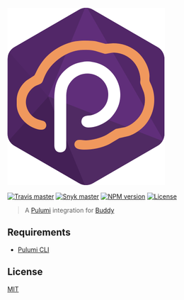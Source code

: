 ![Logo](../../logo.svg)

[![Travis master](https://img.shields.io/travis/neoskop/pulumi-buddy/master.svg)](https://travis-ci.org/neoskop/pulumi-buddy)
[![Snyk master](https://snyk.io/test/github/neoskop/pulumi-buddy/master/badge.svg)](https://snyk.io/test/github/neoskop/pulumi-buddy/master)
[![NPM version](https://badge.fury.io/js/%40neoskop%2Fpulumi-buddy-plugin.svg)](https://npmjs.com/package/@neoskop/pulumi-buddy-plugin)
[![License](https://img.shields.io/npm/l/%40neoskop%2Fpulumi-buddy-plugin.svg)](https://github.com/neoskop/pulumi-buddy/blob/master/LICENSE)

> A [Pulumi](https://www.pulumi.com/) integration for [Buddy](https://buddy.works/)
> 
## Requirements

 - [Pulumi CLI](https://www.pulumi.com/docs/get-started/install/)

## License

[MIT](../../LICENSE)
